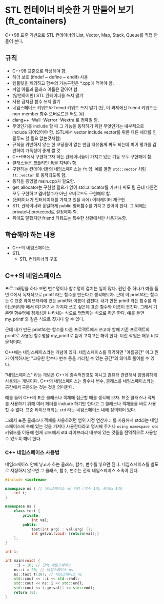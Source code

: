 # STL 컨테이너 비슷한 거 만들어 보기 (ft_containers)

C++98 표준 기반으로 STL 컨테이너의 List, Vector, Map, Stack, Queue를 직접 만들어 본다.

## 규칙

- C++98 표준으로 작성해야 함.
- 헤더 보호 (ifndef ~ define ~ endif) 사용
- 템플릿을 제외하고 함수의 기능구현은 *.cpp에 적어야 함.
- 파일 이름과 클래스 이름은 같아야 함.
- (당연하지만) STL 컨테이너를 쓰지 말기
- 사용 금지된 함수 쓰지 말기
- 네임스페이스 키워드와 friend 키워드 쓰지 말기 (단, 이 과제에선 friend 키워드는 non-member 함수 오버로드엔 써도 됨)
- clang++ -Wall -Werror -Wextra 로 컴파일 함.
- 무엇인가를 include 할 때 그 기능을 동작하기 위한 무엇인가는 내부적으로 include 되어있어야 함. (STL에서 vector include vector를 위한 다른 헤더를 인클루드 할 필요 없는것처럼)
- 규칙을 위반하지 않는 한 코딩룰이 없는 만큼 자유롭게 짜도 되는데 피어 평가를 감안하여 가독성이 좋게 짤 것
- C++98에서 구현하고자 하는 컨테이너들이 가지고 있는 기능 모두 구현해야 함.
- 클래스들은 코플리언 폼을 지켜야 함.
- 구현하는 컨테이너들의 네임스페이스는 `ft` 임. 예를 들면 `std::vector` 처럼 `ft::vector` 로 동작되도록 함.
- 동작을 증명할 main.cpp가 필요함.
- get_allocator는 구현할 필요가 없어 std::allocator를 가져다 써도 됨 근데 다른건 모두 구현하고 멤버함수가 아닌 오버로드도 구현해야 함.
- (컨테이너가 인터레이터를 가지고 있을 시에) 이터레이터 재구현
- STL 컨테이너와 동일하게 public 멤버함수를 가지고 있어야 한다. 그 외에는 private나 protected로 설정해야 함.
- 위에도 말했지만 friend 키워드는 특수한 상황에서만 사용가능함.

## 학습해야 하는 내용

- C++의 네임스페이스
- STL
  - STL 컨테이너의 구조

## C++의 네임스페이스

프로그래밍을 하다 보면 변수명이나 함수명이 겹치는 일이 많다. 원인 중 하나가 예를 들면 C에서 독자적으로 printf 라는 함수를 만든다고 생각해보자. 근데 이 printf라는 함수는 C 표준 라이브러리에 있는 printf와 이름이 겹친다. 내가 만든 printf 라는 함수를 라이브러리화 해서 여기저기서 가져다 쓰고 싶은데 표준 함수와 이름이 겹친다. 그래서 기존엔 함수명에 정체성을 나타내는 식으로 명명하는 식으로 하곤 한다. 예를 들면 my_printf 와 같은 식으로 짓거나 할 수 있다.

근데 내가 만든 printf라는 함수를 다른 프로젝트에서 쓰고자 할때 기존 프로젝트의 printf로 사용된 함수명을 my_printf로 뜯어 고치고는 해야 한다. 이런 작업은 매우 비효율적이다.

C++에는 네임스페이스라는 개념이 있다. 네임스페이스를 직역하면 "이름공간" 이고 뭔가 어색하지만 "고유한 함수나 변수 등을 가리킬 수 있는 공간"의 의미로 풀어볼 수 있다.

"네임스페이스" 라는 개념은 C++에 종속적인것도 아니고 컴퓨터 관련해서 광범위하게 사용되는 개념이다. C++의 네임스페이스는 함수나 변수, 클래스를 네임스페이스라는 공간에서 구분되는 것는 것을 의미한다.

예를 들어 C++의 표준 클래스나 객체에 접근할 때를 생각해 보자. 표준 클래스나 객체를 사용하기 위해 여러 헤더를 include 하기만 한다고 그 클래스나 객체들을 바로 사용할 수 없다. 표준 라이브러리는 `std` 라는 네임스페이스 내에 정의되어 있다.

그래서 표준 클래스나 객체를 사용하려면 범위 지정 연산자 :: 를 사용해서 std라는 네임스페이스에 속해 있는 것을 가져다 사용한다라고 명시해 주거나 `using namespace std` 키워드를 이용해 현재 코드에서 std 라이브러리 내부에 있는 것들을 전역적으로 사용할 수 있도록 해야 한다.

### C++ 네임스페이스 사용법

네임스페이스 안에 넣고자 하는 클래스, 함수, 변수를 넣으면 된다. 네임스페이스를 별도로 지정하지 않으면 그 클래스, 함수, 변수는 전역 네임스페이스 소속이 된다.

```c++
#include <iostream>

namespace ns { // 네임스페이스 ns 지정 (정수 1개, 클래스 1개)
	int i;
}

namespace ns {
	class test {
		private:
			int val;
		public:
			test(int arg) : val(arg) {};
			int getval(void) {return(val);}
	};
}

int i;

int main(void) {
	::i = 10; // 전역 네임스페이스
	ns::i = 20; // 네임스페이스 ns
	ns::test t(30); // 네임스페이스 ns
	std::cout << ::i << std::endl;
	std::cout << ns::i << std::endl;
	std::cout << t.getval() << std::endl;
	return (0);
}
```

